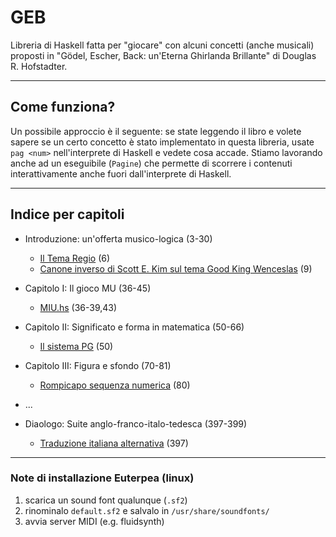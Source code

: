 # GEB
Libreria di Haskell fatta per "giocare" con alcuni concetti (anche musicali) proposti in "Gödel, Escher, Back: un'Eterna Ghirlanda Brillante" di Douglas R. Hofstadter. 

---

## Come funziona?

Un possibile approccio è il seguente: se state leggendo il libro e volete sapere se un certo concetto è stato implementato in questa libreria, usate `pag <num>` nell'interprete di Haskell e vedete cosa accade.
Stiamo lavorando anche ad un eseguibile (`Pagine`) che permette di scorrere i contenuti interattivamente anche fuori dall'interprete di Haskell.

---

## Indice per capitoli

- Introduzione: un'offerta musico-logica (3-30)
   - [Il Tema Regio](Bach.hs) (6)
   - [Canone inverso di Scott E. Kim sul tema Good King Wenceslas](GoodKingWenceslas.hs) (9)
-  Capitolo I: Il gioco MU (36-45)
   - [MIU.hs](MIU.hs) (36-39,43)
- Capitolo II: Significato e forma in matematica (50-66)
   - [Il sistema PG](PG.hs) (50)
- Capitolo III: Figura e sfondo (70-81)
   - [Rompicapo sequenza numerica](NumberSequence.hs) (80)

- ...

- Diaologo: Suite anglo-franco-italo-tedesca (397-399)
   - [Traduzione italiana alternativa](Jabberwocky.hs) (397)
---

### Note di installazione Euterpea (linux)

1. scarica un sound font qualunque (`.sf2`)
2. rinominalo `default.sf2` e salvalo in `/usr/share/soundfonts/`
3. avvia server MIDI (e.g. fluidsynth)
